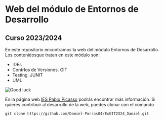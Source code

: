 # Web del módulo de Entornos de Desarrollo

## Curso 2023/2024

En este repositorio encontramos la web del módulo Entornos de Desarrollo. Los contenidosque tratan en este módulo son:

- IDEs
- Contrlos de Versiones. GIT
- Testing. JUNIT
- UML

![Good luck](https://fpiespablopicasso.es/wp-content/uploads/2022/03/LOGOTIPO-IES-PABLO-PICASSO-texto-morado.png)

En la página web [IES Pablo Picasso](https://fpiespablopicasso.es/) podrás encontrar más información.
Si quieres contribuir al desarrollo de la web, puedes clonar con el comando 

``` git clone https://github.com/Daniel-Porras04/ExGIT2324_Daniel.git ```
